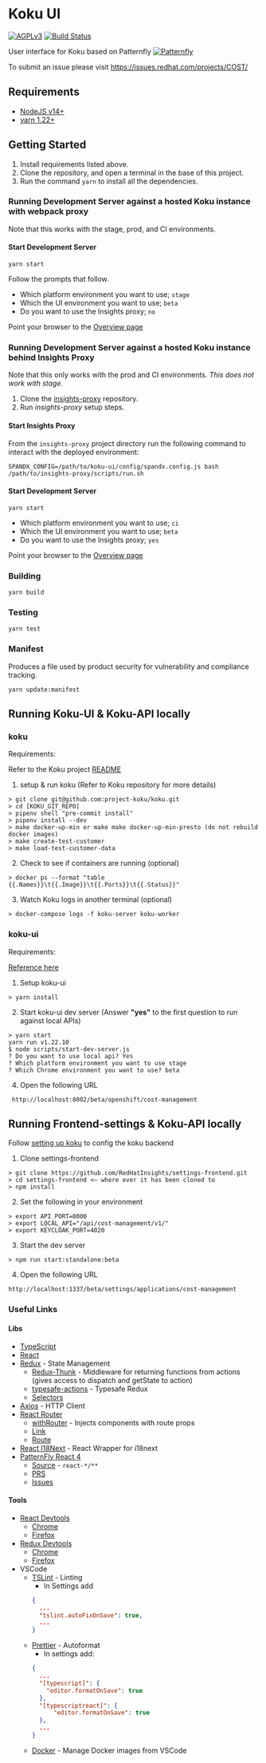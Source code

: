 # Koku UI

[![AGPLv3][license-badge]][license]
[![Build Status][build-badge]][build]

User interface for Koku based on Patternfly [![Patternfly][pf-logo]][patternfly]

To submit an issue please visit https://issues.redhat.com/projects/COST/

## Requirements
* [NodeJS v14+][nodejs]
* [yarn 1.22+][yarn]

## Getting Started
1. Install requirements listed above.
2. Clone the repository, and open a terminal in the base of this project.
3. Run the command `yarn` to install all the dependencies.

### Running Development Server against a hosted Koku instance with webpack proxy
Note that this works with the stage, prod, and CI environments.

#### Start Development Server

```
yarn start
```

Follow the prompts that follow.

* Which platform environment you want to use; `stage`
* Which the UI environment you want to use; `beta`
* Do you want to use the Insights proxy; `no`

Point your browser to the [Overview page](https://stage.foo.redhat.com:1337/beta/openshift/cost-management)

### Running Development Server against a hosted Koku instance behind Insights Proxy
Note that this only works with the prod and CI environments. *This does not work with stage.*

1. Clone the [insights-proxy](https://github.com/RedHatInsights/insights-proxy) repository.
2. Run *insights-proxy* setup steps.

#### Start Insights Proxy

From the `insights-proxy` project directory run the following command to interact with the deployed environment:

```
SPANDX_CONFIG=/path/to/koku-ui/config/spandx.config.js bash /path/to/insights-proxy/scripts/run.sh
```

#### Start Development Server

```
yarn start
```

* Which platform environment you want to use; `ci`
* Which the UI environment you want to use; `beta`
* Do you want to use the Insights proxy; `yes`

Point your browser to the [Overview page](https://ci.foo.redhat.com:1337/beta/cost-management)

### Building
```
yarn build
```

### Testing
```
yarn test
```

### Manifest

Produces a file used by product security for vulnerability and compliance tracking.
```
yarn update:manifest
```

## Running Koku-UI & Koku-API locally 
### koku
Requirements:

Refer to the Koku project [README](https://github.com/project-koku/koku#readme)

1. setup & run koku (Refer to Koku repository for more details)
```
> git clone git@github.com:project-koku/koku.git
> cd [KOKU_GIT_REPO]
> pipenv shell "pre-commit install"
> pipenv install --dev
> make docker-up-min or make make docker-up-min-presto (do not rebuild docker images)
> make create-test-customer
> make load-test-customer-data
```

2. Check to see if containers are running (optional)
```
> docker ps --format "table {{.Names}}\t{{.Image}}\t{{.Ports}}\t{{.Status}}"
```

3. Watch Koku logs in another terminal (optional)
```
> docker-compose logs -f koku-server koku-worker
```

### koku-ui
Requirements:

[Reference here](#requirements)

1. Setup koku-ui
```
> yarn install
```

2. Start koku-ui dev server (Answer **"yes"** to the first question to run against local APIs)

```
> yarn start
yarn run v1.22.10
$ node scripts/start-dev-server.js
? Do you want to use local api? Yes
? Which platform environment you want to use stage
? Which Chrome environment you want to use? beta
```

4. Open the following URL 
```
 http://localhost:8002/beta/openshift/cost-management
```

## Running Frontend-settings & Koku-API locally

Follow [setting up koku](#koku) to config the koku backend

1. Clone settings-frontend
```
> git clone https://github.com/RedHatInsights/settings-frontend.git
> cd settings-frontend <— where ever it has been cloned to
> npm install
```

2. Set the following in your environment
```
> export API_PORT=8000
> export LOCAL_API="/api/cost-management/v1/"
> export KEYCLOAK_PORT=4020
```

3. Start the dev server
```
> npm run start:standalone:beta
```

4. Open the following URL
```
http://localhost:1337/beta/settings/applications/cost-management
```

### Useful Links

#### Libs

* [TypeScript](http://www.typescriptlang.org/docs/handbook/react-&-webpack.html)
* [React](https://reactjs.org/docs/react-api.html)
* [Redux](https://redux.js.org/) - State Management
  * [Redux-Thunk](https://github.com/reduxjs/redux-thunk#redux-thunk) - Middleware for returning functions from actions (gives access to dispatch and getState to action)
  * [typesafe-actions](https://github.com/piotrwitek/typesafe-actions#motivation) - Typesafe Redux
  * [Selectors](https://redux.js.org/introduction/learningresources#selectors)
* [Axios](https://github.com/axios/axios#axios-api) - HTTP Client
* [React Router](https://reacttraining.com/react-router/web/guides/philosophy)
  * [withRouter](https://reacttraining.com/react-router/web/api/withRouter) - Injects components with route props
  * [Link](https://reacttraining.com/react-router/web/api/Link)
  * [Route](https://reacttraining.com/react-router/web/api/Route)
* [React I18Next](https://react.i18next.com/) - React Wrapper for i18next
* [PatternFly React 4](https://patternfly-react.netlify.com/)
  * [Source](https://github.com/patternfly/patternfly-react/tree/master/packages) - `react-*/**`
  * [PRS](https://github.com/patternfly/patternfly-react/pulls?q=is%3Aopen+is%3Apr+label%3APF4)
  * [Issues](https://github.com/patternfly/patternfly-react/issues?q=is%3Aopen+is%3Aissue+label%3APF4)

#### Tools

* [React Devtools](https://github.com/facebook/react-devtools)
  * [Chrome](https://chrome.google.com/webstore/detail/react-developer-tools/fmkadmapgofadopljbjfkapdkoienihi)
  * [Firefox](https://addons.mozilla.org/firefox/addon/react-devtools/)
* [Redux Devtools](https://github.com/zalmoxisus/redux-devtools-extension)
  * [Chrome](https://chrome.google.com/webstore/detail/redux-devtools/lmhkpmbekcpmknklioeibfkpmmfibljd)
  * [Firefox](https://addons.mozilla.org/en-US/firefox/addon/remotedev/)
* VSCode
  * [TSLint](https://marketplace.visualstudio.com/items?itemName=eg2.tslint) - Linting
    * In Settings add
    ```json
    {
      ...
      "tslint.autoFixOnSave": true,
      ...
    }
  * [Prettier](https://marketplace.visualstudio.com/items?itemName=esbenp.prettier-vscode) - Autoformat
    * In settings add:
    ```json
    {
      ...
      "[typescript]": {
        "editor.formatOnSave": true
      },
      "[typescriptreact]": {
          "editor.formatOnSave": true
      },
      ...
    }
  * [Docker](https://marketplace.visualstudio.com/items?itemName=PeterJausovec.vscode-docker) - Manage Docker images from VSCode


[pf-logo]: https://www.patternfly.org/assets/img/logo.svg
[patternfly]: https://www.patternfly.org/
[yarn]: https://yarnpkg.com/en/
[nodejs]: https://nodejs.org/en/
[license-badge]: 	https://img.shields.io/github/license/project-koku/koku-ui.svg?longCache=true&style=for-the-badge
[license]: https://github.com/project-koku/koku-ui/blob/master/LICENSE
[build-badge]: https://img.shields.io/travis/project-koku/koku-ui.svg?style=for-the-badge
[build]: https://travis-ci.com/project-koku/UI
